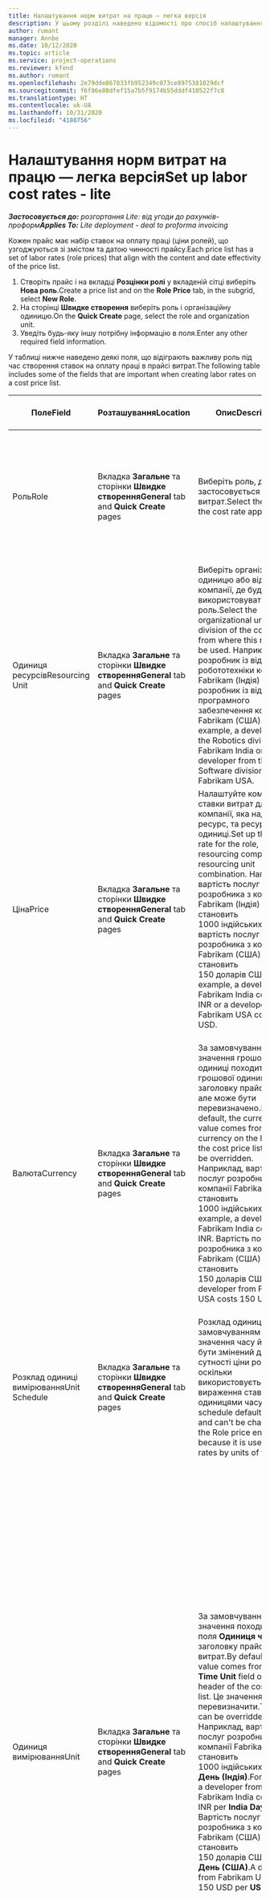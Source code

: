 ```yaml
---
title: Налаштування норм витрат на працю — легка версія
description: У цьому розділі наведено відомості про спосіб налаштування ставок витрат на оплату праці в Project Operations.
author: rumant
manager: Annbe
ms.date: 10/12/2020
ms.topic: article
ms.service: project-operations
ms.reviewer: kfend
ms.author: rumant
ms.openlocfilehash: 2e79dde867833fb952349c073ce8975381029dcf
ms.sourcegitcommit: f6f86e80dfef15a7b5f9174b55dddf410522f7c8
ms.translationtype: HT
ms.contentlocale: uk-UA
ms.lasthandoff: 10/31/2020
ms.locfileid: "4180756"
---
```

# <a name="set-up-labor-cost-rates---lite"></a><span data-ttu-id="88305-103">Налаштування норм витрат на працю — легка версія</span><span class="sxs-lookup"><span data-stu-id="88305-103">Set up labor cost rates - lite</span></span>

<span data-ttu-id="88305-104">_**Застосовується до:** розгортання Lite: від угоди до рахунків-проформ_</span><span class="sxs-lookup"><span data-stu-id="88305-104">_**Applies To:** Lite deployment - deal to proforma invoicing_</span></span>

<span data-ttu-id="88305-105">Кожен прайс має набір ставок на оплату праці (ціни ролей), що узгоджуються зі змістом та датою чинності прайсу.</span><span class="sxs-lookup"><span data-stu-id="88305-105">Each price list has a set of labor rates (role prices) that align with the content and date effectivity of the price list.</span></span>

1. <span data-ttu-id="88305-106">Створіть прайс і на вкладці **Розцінки ролі** у вкладеній сітці виберіть **Нова роль**.</span><span class="sxs-lookup"><span data-stu-id="88305-106">Create a price list and on the **Role Price** tab, in the subgrid, select **New Role**.</span></span>
2. <span data-ttu-id="88305-107">На сторінці **Швидке створення** виберіть роль і організаційну одиницю.</span><span class="sxs-lookup"><span data-stu-id="88305-107">On the **Quick Create** page, select the role and organization unit.</span></span>
3. <span data-ttu-id="88305-108">Уведіть будь-яку іншу потрібну інформацію в поля.</span><span class="sxs-lookup"><span data-stu-id="88305-108">Enter any other required field information.</span></span>

<span data-ttu-id="88305-109">У таблиці нижче наведено деякі поля, що відіграють важливу роль під час створення ставок на оплату праці в прайсі витрат.</span><span class="sxs-lookup"><span data-stu-id="88305-109">The following table includes some of the fields that are important when creating labor rates on a cost price list.</span></span>

| <span data-ttu-id="88305-110">Поле</span><span class="sxs-lookup"><span data-stu-id="88305-110">Field</span></span> | <span data-ttu-id="88305-111">Розташування</span><span class="sxs-lookup"><span data-stu-id="88305-111">Location</span></span> | <span data-ttu-id="88305-112">Опис</span><span class="sxs-lookup"><span data-stu-id="88305-112">Description</span></span> | <span data-ttu-id="88305-113">Вплив на наступні етапи</span><span class="sxs-lookup"><span data-stu-id="88305-113">Downstream impact</span></span> |
| --- | --- | --- | --- |
| <span data-ttu-id="88305-114">Роль</span><span class="sxs-lookup"><span data-stu-id="88305-114">Role</span></span> | <span data-ttu-id="88305-115">Вкладка **Загальне** та сторінки **Швидке створення**</span><span class="sxs-lookup"><span data-stu-id="88305-115">**General** tab and **Quick Create** pages</span></span> | <span data-ttu-id="88305-116">Виберіть роль, до якої застосовується ставка витрат.</span><span class="sxs-lookup"><span data-stu-id="88305-116">Select the role that the cost rate applies to.</span></span> | <span data-ttu-id="88305-117">Роль за очікуваним або фактичним показником буде зіставлятися із цим рядком для визначення вартості ролі за замовчуванням.</span><span class="sxs-lookup"><span data-stu-id="88305-117">The role on the incoming estimate or actual will be matched against this line to default the cost of the role.</span></span> |
| <span data-ttu-id="88305-118">Одиниця ресурсів</span><span class="sxs-lookup"><span data-stu-id="88305-118">Resourcing Unit</span></span> | <span data-ttu-id="88305-119">Вкладка **Загальне** та сторінки **Швидке створення**</span><span class="sxs-lookup"><span data-stu-id="88305-119">**General** tab and **Quick Create** pages</span></span> | <span data-ttu-id="88305-120">Виберіть організаційну одиницю або відділення компанії, де буде використовуватися ця роль.</span><span class="sxs-lookup"><span data-stu-id="88305-120">Select the organizational unit or division of the company from where this role will be used.</span></span> <span data-ttu-id="88305-121">Наприклад, розробник із відділення робототехніки компанії Fabrikam (Індія) або розробник із відділення програмного забезпечення компанії Fabrikam (США).</span><span class="sxs-lookup"><span data-stu-id="88305-121">For example, a developer from the Robotics division of Fabrikam India or a developer from the Software division of Fabrikam USA.</span></span> | <span data-ttu-id="88305-122">Ресурсна одиниця за очікуваним або фактичним показником буде зіставлятися із цим рядком для визначення вартості ролі за замовчуванням.</span><span class="sxs-lookup"><span data-stu-id="88305-122">The resourcing unit on the incoming estimate or actual will be matched against this line to default the cost of the role.</span></span> |
| <span data-ttu-id="88305-123">Ціна</span><span class="sxs-lookup"><span data-stu-id="88305-123">Price</span></span> | <span data-ttu-id="88305-124">Вкладка **Загальне** та сторінки **Швидке створення**</span><span class="sxs-lookup"><span data-stu-id="88305-124">**General** tab and **Quick Create** pages</span></span> | <span data-ttu-id="88305-125">Налаштуйте комбінацію ставки витрат для ролі, компанії, яка надає ресурс, та ресурсної одиниці.</span><span class="sxs-lookup"><span data-stu-id="88305-125">Set up the cost rate for the role, resourcing company, and resourcing unit combination.</span></span> <span data-ttu-id="88305-126">Наприклад, вартість послуг розробника з компанії Fabrikam (Індія) становить 1000 індійських рупій, а вартість послуг розробника з компанії Fabrikam (США) становить 150 доларів США.</span><span class="sxs-lookup"><span data-stu-id="88305-126">For example, a developer from Fabrikam India costs 1000 INR or a developer from Fabrikam USA costs 150 USD.</span></span> | <span data-ttu-id="88305-127">Ціна — це ставка витрат, що визначається за замочуванням для вартості на одиницю в рядку очікуваного або фактичного показника для класу транзакцій **Час**.</span><span class="sxs-lookup"><span data-stu-id="88305-127">The price is the cost rate that defaults on the per unit cost of the incoming estimate or actual line for **Time** transaction class.</span></span> |
| <span data-ttu-id="88305-128">Валюта</span><span class="sxs-lookup"><span data-stu-id="88305-128">Currency</span></span> | <span data-ttu-id="88305-129">Вкладка **Загальне** та сторінки **Швидке створення**</span><span class="sxs-lookup"><span data-stu-id="88305-129">**General** tab and **Quick Create** pages</span></span> | <span data-ttu-id="88305-130">За замовчуванням значення грошової одиниці походить від грошової одиниці в заголовку прайсу витрат, але може бути перевизначено.</span><span class="sxs-lookup"><span data-stu-id="88305-130">By default, the currency value comes from the currency on the header of the cost price list but can be overridden.</span></span> <span data-ttu-id="88305-131">Наприклад, вартість послуг розробника з компанії Fabrikam (Індія) становить 1000 індійських рупій.</span><span class="sxs-lookup"><span data-stu-id="88305-131">For example, a developer from Fabrikam India costs 1000 INR.</span></span> <span data-ttu-id="88305-132">Вартість послуг розробника з компанії Fabrikam (США) становить 150 доларів США.</span><span class="sxs-lookup"><span data-stu-id="88305-132">A developer from Fabrikam USA costs 150 USD.</span></span> | <span data-ttu-id="88305-133">Ця грошова одиниця визначається за замочуванням для вартості на одиницю в рядку фактичного показника витрат для класу транзакцій **Час**.</span><span class="sxs-lookup"><span data-stu-id="88305-133">This currency defaults on the per unit cost of the incoming actual cost line for the **Time** transaction class.</span></span> <span data-ttu-id="88305-134">За очікуваним показником проекту значення грошової одиниці конвертується в грошову одиницю проекту й відображається в розподіленому в часі поданні очікуваного показника.</span><span class="sxs-lookup"><span data-stu-id="88305-134">On a project estimate, the currency value is converted to the project currency and shown on the Time-phased view of the estimate.</span></span> |
| <span data-ttu-id="88305-135">Розклад одиниці вимірювання</span><span class="sxs-lookup"><span data-stu-id="88305-135">Unit Schedule</span></span> | <span data-ttu-id="88305-136">Вкладка **Загальне** та сторінки **Швидке створення**</span><span class="sxs-lookup"><span data-stu-id="88305-136">**General** tab and **Quick Create** pages</span></span> | <span data-ttu-id="88305-137">Розклад одиниць за замовчуванням має значення часу й не може бути змінений для сутності ціни ролі, оскільки використовується для вираження ставок за одиницями часу.</span><span class="sxs-lookup"><span data-stu-id="88305-137">The unit schedule defaults to Time and can't be changed on the Role price entity because it is used express rates by units of time.</span></span> | <span data-ttu-id="88305-138">Це не впливає на наступні етапи.</span><span class="sxs-lookup"><span data-stu-id="88305-138">There is no downstream impact.</span></span> |
| <span data-ttu-id="88305-139">Одиниця вимірювання</span><span class="sxs-lookup"><span data-stu-id="88305-139">Unit</span></span> | <span data-ttu-id="88305-140">Вкладка **Загальне** та сторінки **Швидке створення**</span><span class="sxs-lookup"><span data-stu-id="88305-140">**General** tab and **Quick Create** pages</span></span> | <span data-ttu-id="88305-141">За замовчуванням значення походить від поля **Одиниця часу** в заголовку прайсу витрат.</span><span class="sxs-lookup"><span data-stu-id="88305-141">By default, the value comes from the **Time Unit** field on the header of the cost price list.</span></span> <span data-ttu-id="88305-142">Це значення можна перевизначити.</span><span class="sxs-lookup"><span data-stu-id="88305-142">The value can be overridden.</span></span> <span data-ttu-id="88305-143">Наприклад, вартість послуг розробника з компанії Fabrikam (Індія) становить 1000 індійських рупій на **День (Індія)**.</span><span class="sxs-lookup"><span data-stu-id="88305-143">For example, a developer from Fabrikam India costs 1000 INR per **India Day**.</span></span> <span data-ttu-id="88305-144">Вартість послуг розробника з компанії Fabrikam (США) становить 150 доларів США на **День (США)**.</span><span class="sxs-lookup"><span data-stu-id="88305-144">A developer from Fabrikam USA costs 150 USD per **US Day**.</span></span> | <span data-ttu-id="88305-145">Система використовує систему одиниць і конвертування в базових одиницях для обчислення вартості на одиницю з метою розрахунку ціни за одиницю в рядку очікуваного або фактичного показника.</span><span class="sxs-lookup"><span data-stu-id="88305-145">The system uses the system of units and conversion in base units to compute a per unit cost to calculate the default price per unit on an incoming estimate or actual line.</span></span> <span data-ttu-id="88305-146">Наприклад, очікуваний показник становить 10 днів (**Дні (Індія)**) роботи для розробника з Індії, а одиниця (**День (Індія)**) визначається як 10 годин.</span><span class="sxs-lookup"><span data-stu-id="88305-146">For example, an estimate is for 10 **India Days** worth of work for a developer from India, and the unit, **India Day** is defined as 10 hours.</span></span> <span data-ttu-id="88305-147">Під час визначення вартості в рядку очікуваного показника програма обчислює вартість одиниці за очікуваним показником як 1000 індійських рупій / 10 годин = 100 індійських рупій на годину, що конвертується в долари США й відображається як вартість одиниці на сторінці **Оцінки проекту**.</span><span class="sxs-lookup"><span data-stu-id="88305-147">When costing that estimate line, the application calculates the unit cost on the estimate as: 1000 INR/ 10 hours = 100 INR per hour, which is converted into USD and shown as the unit cost on the **Project Estimates** page.</span></span> |

## <a name="transfer-pricing-and-costs-for-resources-outside-of-your-division-or-legal-entity"></a><span data-ttu-id="88305-148">Трансфертне ціноутворення та витрати на ресурси за межами вашого відділення або юридичної особи</span><span class="sxs-lookup"><span data-stu-id="88305-148">Transfer pricing and costs for resources outside of your division or legal entity</span></span>

<span data-ttu-id="88305-149">У проектних компаніях часто використовують співробітників від різних юридичних осіб або відділень для роботи над проектами.</span><span class="sxs-lookup"><span data-stu-id="88305-149">In project-based companies, it's common to use employees from different legal entities or divisions on projects.</span></span> <span data-ttu-id="88305-150">Проект може виконуватися однією юридичною особою, але співробітники або консультанти, що працюють над проектом, можуть бути закріплені за цією або за іншою юридичною особою, а також одночасно за різними юридичними особами.</span><span class="sxs-lookup"><span data-stu-id="88305-150">A project can be executed by one legal entity, but the employees or consultants that work on the project could come from the same legal entity or from a different one, or there may be a combination of both.</span></span> <span data-ttu-id="88305-151">У Dynamics 365 Project Operations юридичною особою, що відповідає за виконання проекту, є **Відповідальна компанія**, а відділенням, що відповідає за виконання, є **Договірна одиниця**.</span><span class="sxs-lookup"><span data-stu-id="88305-151">In Dynamics 365 Project Operations, the legal entity that owns the delivery of the project is the **Owning Company** and the division that owns the delivery is the **Contracting Unit**.</span></span> <span data-ttu-id="88305-152">Іншими юридичними особами, що надають ресурси, є **Компанії, які надають ресурси**, а відділеннями, що надають ресурси, є **Ресурсні одиниці**.</span><span class="sxs-lookup"><span data-stu-id="88305-152">Other legal entities that provide resources are the **Resourcing companies** and divisions that provide resources are the **Resourcing Units**.</span></span> <span data-ttu-id="88305-153">У більшості країн компанії зобов’язані гарантувати, що юридична особа або відділення, які надають ресурси, стягують плату з відповідальної компанії та договірної одиниці за використання ресурсів.</span><span class="sxs-lookup"><span data-stu-id="88305-153">In most countries, companies are required to ensure that the resourcing legal entity or division, charge the owning company and the contracting unit for the use of resources.</span></span>

<span data-ttu-id="88305-154">Наприклад, корпорація Fabrikam повинна гарантувати, що відділення робототехніки компанії Fabrikam (Індія) має узгоджену картку ставки витрат із відділенням робототехніки компанії Fabrikam (США) або відділенням робототехніки компанії Fabrikam (Сполучене Королівство).</span><span class="sxs-lookup"><span data-stu-id="88305-154">For example, the Fabrikam corporation must ensure that Fabrikam India-Robotics has a negotiated a cost rate card with Fabrikam US-Robotics or Fabrikam UK-Robotics.</span></span>

<span data-ttu-id="88305-155">Розробник із відділення робототехніки компанії Fabrikam (Індія) бере плату в розмірі 100 доларів США, коли працює для відділення робототехніки компанії Fabrikam (США), і 150 доларів США, коли працює для відділення робототехніки компанії Fabrikam (Сполучене Королівство).</span><span class="sxs-lookup"><span data-stu-id="88305-155">A developer from Fabrikam India-Robotic charges $100 when lent to Fabrikam US-Robotics and $150 when lent to Fabrikam U-Robotics.</span></span>

### <a name="set-up-costs-for-outside-resources"></a><span data-ttu-id="88305-156">Налаштування витрат для зовнішніх ресурсів</span><span class="sxs-lookup"><span data-stu-id="88305-156">Set up costs for outside resources</span></span>

1. <span data-ttu-id="88305-157">Створіть прайс витрат під назвою *Ставки витрат відділення робототехніки компанії Fabrikam (США)* та встановіть діапазон дат чинності.</span><span class="sxs-lookup"><span data-stu-id="88305-157">Create a cost price list called, *Fabrikam US-Robotics cost rates* and set a date effective range.</span></span>
2. <span data-ttu-id="88305-158">У прайсі витрат налаштуйте ставки, використовуючи інформацію з таблиці нижче.</span><span class="sxs-lookup"><span data-stu-id="88305-158">In the cost price list, set up rates using information from the following table.</span></span> 

| <span data-ttu-id="88305-159">Роль</span><span class="sxs-lookup"><span data-stu-id="88305-159">Role</span></span> | <span data-ttu-id="88305-160">Компанія, яка надає ресурс</span><span class="sxs-lookup"><span data-stu-id="88305-160">Resourcing Company</span></span> | <span data-ttu-id="88305-161">Одиниця ресурсів</span><span class="sxs-lookup"><span data-stu-id="88305-161">Resourcing Unit</span></span> | <span data-ttu-id="88305-162">Відносна вартість</span><span class="sxs-lookup"><span data-stu-id="88305-162">Cost rate</span></span> |
| --- | --- | --- | --- |
| <span data-ttu-id="88305-163">Для розробників</span><span class="sxs-lookup"><span data-stu-id="88305-163">Developer</span></span> | <span data-ttu-id="88305-164">Fabrikam (Індія)</span><span class="sxs-lookup"><span data-stu-id="88305-164">Fabrikam India</span></span> | <span data-ttu-id="88305-165">Відділення робототехніки компанії Fabrikam (Індія)</span><span class="sxs-lookup"><span data-stu-id="88305-165">Fabrikam India-Robotics</span></span> | <span data-ttu-id="88305-166">$100</span><span class="sxs-lookup"><span data-stu-id="88305-166">$100</span></span> |
| <span data-ttu-id="88305-167">Для розробників</span><span class="sxs-lookup"><span data-stu-id="88305-167">Developer</span></span> | <span data-ttu-id="88305-168">Fabrikam (Філіппіни)</span><span class="sxs-lookup"><span data-stu-id="88305-168">Fabrikam Philippines</span></span> | <span data-ttu-id="88305-169">Відділення робототехніки компанії Fabrikam (Філіппіни)</span><span class="sxs-lookup"><span data-stu-id="88305-169">Fabrikam Philippines-Robotics</span></span> | <span data-ttu-id="88305-170">90 дол. США</span><span class="sxs-lookup"><span data-stu-id="88305-170">$90</span></span> |
| <span data-ttu-id="88305-171">Для розробників</span><span class="sxs-lookup"><span data-stu-id="88305-171">Developer</span></span> | <span data-ttu-id="88305-172">Fabrikam (США)</span><span class="sxs-lookup"><span data-stu-id="88305-172">Fabrikam US</span></span> | <span data-ttu-id="88305-173">Відділення робототехніки компанії Fabrikam (США)</span><span class="sxs-lookup"><span data-stu-id="88305-173">Fabrikam US-Robotics</span></span> | <span data-ttu-id="88305-174">150 дол. США</span><span class="sxs-lookup"><span data-stu-id="88305-174">$150</span></span> |

3. <span data-ttu-id="88305-175">Додайте цей прайс витрат до організаційної одиниці відділення робототехніки компанії Fabrikam (США).</span><span class="sxs-lookup"><span data-stu-id="88305-175">Attach this cost price list to the Fabrikam US-Robotics organization unit.</span></span>

### <a name="set-up-transfer-pricing-for-a-resource-in-the-appropriate-currency"></a><span data-ttu-id="88305-176">Налаштування трансфертного ціноутворення для ресурсу у відповідній грошовій одиниці</span><span class="sxs-lookup"><span data-stu-id="88305-176">Set up transfer pricing for a resource in the appropriate currency</span></span> 

<span data-ttu-id="88305-177">У Project Operations ціни на ресурси можна налаштувати в будь-якій грошовій одиниці.</span><span class="sxs-lookup"><span data-stu-id="88305-177">In Project Operations, resource pricing can be set up in any currency.</span></span> <span data-ttu-id="88305-178">Грошова одиниця визначається за замовчуванням відповідно до заголовка прайсу, але може бути змінена.</span><span class="sxs-lookup"><span data-stu-id="88305-178">The currency defaults to what is on the price list header, but can be changed.</span></span>

<span data-ttu-id="88305-179">Використовуючи приклад для налаштування трансфертної ціни, інформацію можна змінити на:</span><span class="sxs-lookup"><span data-stu-id="88305-179">Using the example for transfer price setup, the information could be changed to:</span></span>

<span data-ttu-id="88305-180">Корпорація Fabrikam повинна гарантувати, що відділення робототехніки компанії Fabrikam (Індія) має узгоджену ставку витрат із відділенням робототехніки компанії Fabrikam (США) або відділенням робототехніки компанії Fabrikam (Сполучене Королівство).</span><span class="sxs-lookup"><span data-stu-id="88305-180">Fabrikam corporation must ensure that Fabrikam India-Robotics has a negotiated a cost rate with Fabrikam US-Robotics or Fabrikam UK-Robotics.</span></span>

<span data-ttu-id="88305-181">Вартість послуг розробника з відділення робототехніки компанії Fabrikam (Індія) становить 5000 індійських рупій, коли він працює для відділення робототехніки компанії Fabrikam (США), і 5500 індійських рупій, коли він працює для відділення робототехніки компанії Fabrikam (Сполучене Королівство).</span><span class="sxs-lookup"><span data-stu-id="88305-181">A developer from Fabrikam India-Robotics costs 5000 INR when lent to Fabrikam US-Robotics and 5500 INR when lent to Fabrikam UK-Robotics.</span></span>

<span data-ttu-id="88305-182">У прайсі витрат для відділення робототехніки компанії Fabrikam (США) ставки витрат можуть бути виражені як:</span><span class="sxs-lookup"><span data-stu-id="88305-182">In the cost price list for Fabrikam US-Robotics, cost rates can be expressed as:</span></span>

| <span data-ttu-id="88305-183">Роль</span><span class="sxs-lookup"><span data-stu-id="88305-183">Role</span></span> | <span data-ttu-id="88305-184">Компанія, яка надає ресурс</span><span class="sxs-lookup"><span data-stu-id="88305-184">Resourcing Company</span></span> | <span data-ttu-id="88305-185">Вартість</span><span class="sxs-lookup"><span data-stu-id="88305-185">Cost</span></span> |
| --- | --- | --- |
| <span data-ttu-id="88305-186">Для розробників</span><span class="sxs-lookup"><span data-stu-id="88305-186">Developer</span></span> | <span data-ttu-id="88305-187">Fabrikam (Індія)</span><span class="sxs-lookup"><span data-stu-id="88305-187">Fabrikam India</span></span> | <span data-ttu-id="88305-188">5000 індійських рупій</span><span class="sxs-lookup"><span data-stu-id="88305-188">5000 INR</span></span> |
| <span data-ttu-id="88305-189">Для розробників</span><span class="sxs-lookup"><span data-stu-id="88305-189">Developer</span></span> | <span data-ttu-id="88305-190">Fabrikam (США)</span><span class="sxs-lookup"><span data-stu-id="88305-190">Fabrikam US</span></span> | <span data-ttu-id="88305-191">115 USD</span><span class="sxs-lookup"><span data-stu-id="88305-191">115 USD</span></span> |

<span data-ttu-id="88305-192">У прайсі витрат для відділення робототехніки компанії Fabrikam (Сполучене Королівство) ставки витрат можуть бути виражені таким чином:</span><span class="sxs-lookup"><span data-stu-id="88305-192">In the cost price list for Fabrikam UK-Robotics, cost rates can be expressed below:</span></span>

| <span data-ttu-id="88305-193">Роль</span><span class="sxs-lookup"><span data-stu-id="88305-193">Role</span></span> | <span data-ttu-id="88305-194">Компанія, яка надає ресурс</span><span class="sxs-lookup"><span data-stu-id="88305-194">Resourcing company</span></span> | <span data-ttu-id="88305-195">Вартість</span><span class="sxs-lookup"><span data-stu-id="88305-195">Cost</span></span> |
| --- | --- | --- |
| <span data-ttu-id="88305-196">Для розробників</span><span class="sxs-lookup"><span data-stu-id="88305-196">Developer</span></span> | <span data-ttu-id="88305-197">Fabrikam (Індія)</span><span class="sxs-lookup"><span data-stu-id="88305-197">Fabrikam India</span></span> | <span data-ttu-id="88305-198">5500 індійських рупій</span><span class="sxs-lookup"><span data-stu-id="88305-198">5500 INR</span></span> |
| <span data-ttu-id="88305-199">Для розробників</span><span class="sxs-lookup"><span data-stu-id="88305-199">Developer</span></span> | <span data-ttu-id="88305-200">Fabrikam (Сполучене Королівство)</span><span class="sxs-lookup"><span data-stu-id="88305-200">Fabrikam UK</span></span> | <span data-ttu-id="88305-201">115 GBP</span><span class="sxs-lookup"><span data-stu-id="88305-201">115 GBP</span></span> |

<span data-ttu-id="88305-202">У прайсі витрат ставки на оплату праці можуть зазначатися в кількох грошових одиницях.</span><span class="sxs-lookup"><span data-stu-id="88305-202">The cost price list can provide labor rates in multiple currencies.</span></span> <span data-ttu-id="88305-203">Під час створення очікуваного показника вартості в проекті Project Operations перетворить ці ставки витрат на грошову одиницю проекту та відобразить її для користувача.</span><span class="sxs-lookup"><span data-stu-id="88305-203">When generating a cost estimate on the project, Project Operations will convert these cost rates into the project currency and display it to the user.</span></span> <span data-ttu-id="88305-204">Під час схвалення запису часу та фактичного показника вартості фактичний показник вартості розраховується в грошовій одиниці відповідного рядка ціни ролі в прайсі витрат.</span><span class="sxs-lookup"><span data-stu-id="88305-204">When a time entry is approved and a cost actual is created, the cost actual is priced in the currency of that matching role price line on the cost price list.</span></span> <span data-ttu-id="88305-205">Фактичні показники вартості для часу в одному проекті можуть бути записані в кількох грошових одиницях.</span><span class="sxs-lookup"><span data-stu-id="88305-205">Cost actuals for time on a single project can be recorded in multiple currencies.</span></span> <span data-ttu-id="88305-206">Однак, під час розгортання або підсумування фактичних показників витрат на оплату праці на рівні проекту Project Operations перетворить усі суми витрат на оплату праці на грошову одиницю проекту, яку може переглянути користувач.</span><span class="sxs-lookup"><span data-stu-id="88305-206">However, when rolling up or summarizing the actual labor costs at the project level, Project Operations will convert all labor cost amounts into the project currency that the user can view.</span></span>
